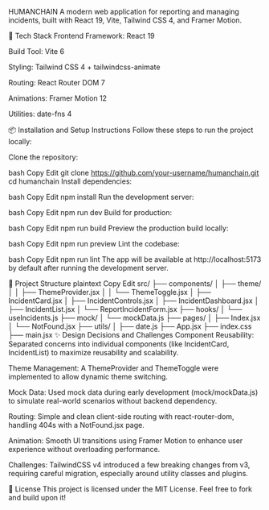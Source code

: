 HUMANCHAIN
A modern web application for reporting and managing incidents, built with React 19, Vite, Tailwind CSS 4, and Framer Motion.

🚀 Tech Stack
Frontend Framework: React 19

Build Tool: Vite 6

Styling: Tailwind CSS 4 + tailwindcss-animate

Routing: React Router DOM 7

Animations: Framer Motion 12

Utilities: date-fns 4

📦 Installation and Setup Instructions
Follow these steps to run the project locally:

Clone the repository:

bash
Copy
Edit
git clone https://github.com/your-username/humanchain.git
cd humanchain
Install dependencies:

bash
Copy
Edit
npm install
Run the development server:

bash
Copy
Edit
npm run dev
Build for production:

bash
Copy
Edit
npm run build
Preview the production build locally:

bash
Copy
Edit
npm run preview
Lint the codebase:

bash
Copy
Edit
npm run lint
The app will be available at http://localhost:5173 by default after running the development server.

🧩 Project Structure
plaintext
Copy
Edit
src/
 ├── components/
 │    ├── theme/
 │    │     ├── ThemeProvider.jsx
 │    │     └── ThemeToggle.jsx
 │    ├── IncidentCard.jsx
 │    ├── IncidentControls.jsx
 │    ├── IncidentDashboard.jsx
 │    ├── IncidentList.jsx
 │    └── ReportIncidentForm.jsx
 ├── hooks/
 │    └── useIncidents.js
 ├── mock/
 │    └── mockData.js
 ├── pages/
 │    ├── Index.jsx
 │    └── NotFound.jsx
 ├── utils/
 │    ├── date.js
 ├── App.jsx
 ├── index.css
 ├── main.jsx
✨ Design Decisions and Challenges
Component Reusability: Separated concerns into individual components (like IncidentCard, IncidentList) to maximize reusability and scalability.

Theme Management: A ThemeProvider and ThemeToggle were implemented to allow dynamic theme switching.

Mock Data: Used mock data during early development (mock/mockData.js) to simulate real-world scenarios without backend dependency.

Routing: Simple and clean client-side routing with react-router-dom, handling 404s with a NotFound.jsx page.

Animation: Smooth UI transitions using Framer Motion to enhance user experience without overloading performance.

Challenges: TailwindCSS v4 introduced a few breaking changes from v3, requiring careful migration, especially around utility classes and plugins.

📄 License
This project is licensed under the MIT License.
Feel free to fork and build upon it!